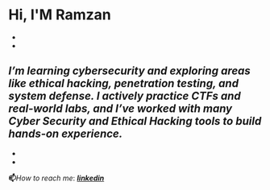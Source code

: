 # Hi, I'M **Ramzan**
-
-
*I’m learning cybersecurity and exploring areas like ethical hacking, penetration testing, and system defense. I actively practice CTFs and real-world labs, and I’ve worked with many Cyber Security and Ethical Hacking tools to build hands-on experience.*
-
-
-
**📫**_How to reach me_: [_**linkedin**_](https://www.linkedin.com/in/ramzankm92/)
